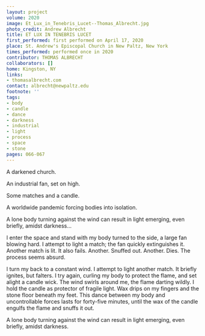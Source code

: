 ```yaml
---
layout: project
volume: 2020
image: Et_Lux_in_Tenebris_Lucet--Thomas_Albrecht.jpg
photo_credit: Andrew Albrecht
title: ET LUX IN TENEBRIS LUCET
first_performed: first performed on April 17, 2020
place: St. Andrew's Episcopal Church in New Paltz, New York
times_performed: performed once in 2020
contributor: THOMAS ALBRECHT
collaborators: []
home: Kingston, NY
links:
- thomasalbrecht.com
contact: albrecht@newpaltz.edu
footnote: ''
tags:
- body
- candle
- dance
- darkness
- industrial
- light
- process
- space
- stone
pages: 066-067
---
```

A darkened church. 

An industrial fan, set on high. 

Some matches and a candle. 

A worldwide pandemic forcing bodies into isolation. 

A lone body turning against the wind can result in light emerging, even briefly, amidst darkness...

I enter the space and stand with my body turned to the side, a large fan blowing hard. I attempt to light a match; the fan quickly extinguishes it. Another match is lit. It also fails. Another. Snuffed out. Another. Dies. The process seems absurd. 

I turn my back to a constant wind. I attempt to light another match. It briefly ignites, but falters. I try again, curling my body to protect the flame, and set alight a candle wick. The wind swirls around me, the flame darting wildly. I hold the candle as protector of fragile light. Wax drips on my fingers and the stone floor beneath my feet. This dance between my body and uncontrollable forces lasts for forty-five minutes, until the wax of the candle engulfs the flame and snuffs it out. 

A lone body turning against the wind can result in light emerging, even briefly, amidst darkness.